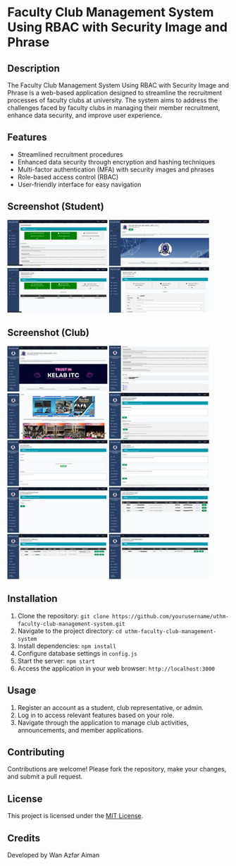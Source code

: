 # Faculty Club Management System Using RBAC with Security Image and Phrase

## Description

The Faculty Club Management System Using RBAC with Security Image and Phrase is a web-based application designed to streamline the recruitment processes of faculty clubs at university. The system aims to address the challenges faced by faculty clubs in managing their member recruitment, enhance data security, and improve user experience.

## Features

- Streamlined recruitment procedures
- Enhanced data security through encryption and hashing techniques
- Multi-factor authentication (MFA) with security images and phrases
- Role-based access control (RBAC)
- User-friendly interface for easy navigation

## Screenshot (Student)

<div>
    <img src="faclub/screenshot11.png" alt="Screenshot 11" style="width: 45%;">
    <img src="faclub/screenshot12.png" alt="Screenshot 12" style="width: 45%;">
</div>
<div>
    <img src="faclub/screenshot13.png" alt="Screenshot 13" style="width: 45%;">
    <img src="faclub/screenshot14.png" alt="Screenshot 14" style="width: 45%;">
</div>

## Screenshot (Club)

<div>
    <img src="faclub/screenshot1.png" alt="Screenshot 1" style="width: 45%;">
    <img src="faclub/screenshot2.png" alt="Screenshot 2" style="width: 45%;">
</div>
<div>
    <img src="faclub/screenshot3.png" alt="Screenshot 3" style="width: 45%;">
    <img src="faclub/screenshot4.png" alt="Screenshot 4" style="width: 45%;">
</div>
<div>
    <img src="faclub/screenshot5.png" alt="Screenshot 5" style="width: 45%;">
    <img src="faclub/screenshot6.png" alt="Screenshot 6" style="width: 45%;">
</div>
<div>
    <img src="faclub/screenshot7.png" alt="Screenshot 7" style="width: 45%;">
    <img src="faclub/screenshot8.png" alt="Screenshot 8" style="width: 45%;">
</div>
<div>
    <img src="faclub/screenshot9.png" alt="Screenshot 9" style="width: 45%;">
    <img src="faclub/screenshot10.png" alt="Screenshot 10" style="width: 45%;">
</div>

## Installation

1. Clone the repository: `git clone https://github.com/yourusername/uthm-faculty-club-management-system.git`
2. Navigate to the project directory: `cd uthm-faculty-club-management-system`
3. Install dependencies: `npm install`
4. Configure database settings in `config.js`
5. Start the server: `npm start`
6. Access the application in your web browser: `http://localhost:3000`

## Usage

1. Register an account as a student, club representative, or admin.
2. Log in to access relevant features based on your role.
3. Navigate through the application to manage club activities, announcements, and member applications.

## Contributing

Contributions are welcome! Please fork the repository, make your changes, and submit a pull request.

## License

This project is licensed under the [MIT License](LICENSE).

## Credits

Developed by Wan Azfar Aiman

